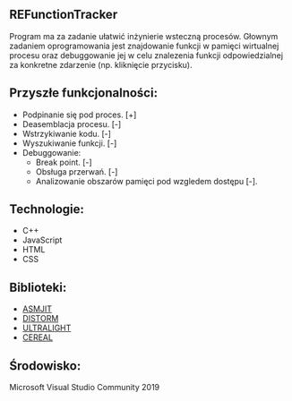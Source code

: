 ## REFunctionTracker
Program ma za zadanie ułatwić inżynierie wsteczną procesów. 
Głownym zadaniem oprogramowania jest znajdowanie funkcji w pamięci wirtualnej procesu oraz debuggowanie jej w celu znalezenia funkcji odpowiedzialnej za konkretne zdarzenie (np. kliknięcie przycisku).

## Przyszłe funkcjonalności:
* Podpinanie się pod proces. [+]
* Deasemblacja procesu. [-]
* Wstrzykiwanie kodu. [-]
* Wyszukiwanie funkcji. [-]
* Debuggowanie:
  - Break point. [-]
  - Obsługa przerwań. [-]
  - Analizowanie obszarów pamięci pod wzgledem dostępu [-].

## Technologie:
* C++
* JavaScript
* HTML
* CSS

## Biblioteki:
* [ASMJIT][asmjit]
* [DISTORM][distorm]
* [ULTRALIGHT][ultralight]
* [CEREAL][cereal]

## Środowisko:
Microsoft Visual Studio Community 2019

[asmjit]: https://github.com/asmjit/asmjit
[distorm]: https://github.com/gdabah/distorm
[ultralight]: https://ultralig.ht/
[cereal]: https://uscilab.github.io/cereal/
